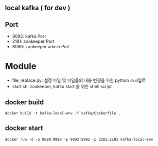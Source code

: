 ## local kafka ( for dev )

## Port
* 9092: kafka Port
* 2181: zookeeper Port
* 8080: zookeeper admin Port

# Module
* file_replace.py: 설정 파일 및 파일들의 내용 변경을 위한 python 스크립트
* start.sh: zookeeper, kafka start 를 위한 shell script

## docker build
`docker build -t kafka-local-env -f kafka/Dockerfile .`

## docker start
`docker run -d -p 8080:8080 -p 9092:9092 -p 2181:2181 kafka-local-env`